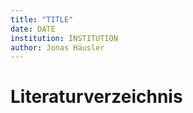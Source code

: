 ```yaml
---
title: "TITLE"
date: DATE
institution: INSTITUTION
author: Jonas Häusler
---
```


# Literaturverzeichnis
